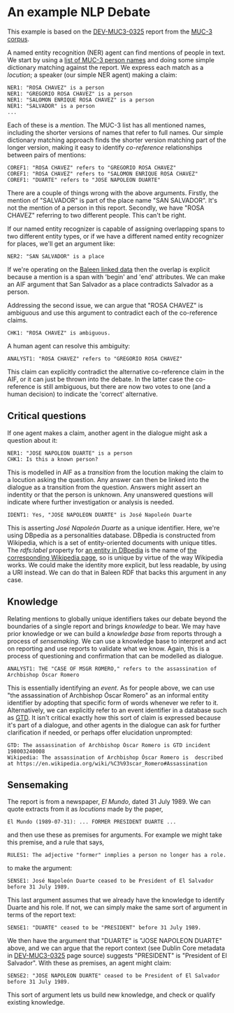 # An example NLP Debate

This example is based on the [DEV-MUC3-0325](http://dstl.github.io/muc3/dev/DEV-MUC3-0325.xhtml) report from the [MUC-3 corpus](https://github.com/dstl/muc3).

A named entity recognition (NER) agent can find mentions of people in text. We start by using a [list of MUC-3 person names](http://dstl.github.io/muc3/lists/name-person.txt) and doing some simple dictionary matching against the report. We express each match as a *locution*; a speaker (our simple NER agent) making a claim:

	NER1: "ROSA CHAVEZ" is a person
	NER1: "GREGORIO ROSA CHAVEZ" is a person
	NER1: "SALOMON ENRIQUE ROSA CHAVEZ" is a person
	NER1: "SALVADOR" is a person
	...

Each of these is a *mention*. The MUC-3 list has all mentioned names, including the shorter versions of names that refer to full names. Our simple dictionary matching approach finds the shorter version matching part of the longer version, making it easy to identify *co-reference* relationships between pairs of mentions:

	COREF1: "ROSA CHAVEZ" refers to "GREGORIO ROSA CHAVEZ"
	COREF1: "ROSA CHAVEZ" refers to "SALOMON ENRIQUE ROSA CHAVEZ"
	COREF1: "DUARTE" refers to "JOSE NAPOLEON DUARTE"

There are a couple of things wrong with the above arguments. Firstly, the mention of "SALVADOR" is part of the place name "SAN SALVADOR". It's not the mention of a person in this report. Secondly, we have "ROSA CHAVEZ" referring to two different people. This can't be right.

If our named entity recognizer is capable of assigning overlapping spans to two different entity types, or if we have a different named entity recognizer for places, we'll get an argument like:

	NER2: "SAN SALVADOR" is a place

If we're operating on the [Baleen linked data](https://github.com/dstl/baleen/blob/master/baleen-rdf/src/test/resources/uk/gov/dstl/baleen/consumers/file/documentRelationsAsLinks.rdf) then the overlap is explicit because a mention is a span with 'begin' and 'end' attributes. We can make an AIF argument that San Salvador as a place contradicts Salvador as a person.

Addressing the second issue, we can argue that "ROSA CHAVEZ" is ambiguous and use this argument to contradict each of the co-reference claims.

	CHK1: "ROSA CHAVEZ" is ambiguous.
	
A human agent can resolve this ambiguity:

	ANALYST1: "ROSA CHAVEZ" refers to "GREGORIO ROSA CHAVEZ"
	
This claim can explicitly contradict the alternative co-reference claim in the AIF, or it can just be thrown into the debate. In the latter case the co-reference is still ambiguous, but there are now two votes to one (and a human decision) to indicate the 'correct' alternative.

## Critical questions

If one agent makes a claim, another agent in the dialogue might ask a question about it:

	NER1: "JOSE NAPOLEON DUARTE" is a person
	CHK1: Is this a known person?
	
This is modelled in AIF as a *transition* from the locution making the claim to a locution asking the question. Any answer can then be linked into the dialogue as a transition from the question. Answers might assert an indentity or that the person is unknown. Any unanswered questions will indicate where further investigation or analysis is needed.

	IDENT1: Yes, "JOSE NAPOLEON DUARTE" is José Napoleón Duarte

This is asserting *José Napoleón Duarte* as a unique identifier. Here, we're using DBpedia as a personalities database. DBpedia is constructed from Wikipedia, which is a set of entity-oriented documents with unique titles. The *rdfs:label* property for [an entity in DBpedia](https://dbpedia.org/resource/Jos%C3%A9_Napole%C3%B3n_Duarte) is the name of [the corresponding Wikipedia page](https://en.wikipedia.org/wiki/Jos%C3%A9_Napole%C3%B3n_Duarte), so is unique by virtue of the way Wikipedia works. We could make the identity more explicit, but less readable, by using a URI instead. We can do that in Baleen RDF that backs this argument in any case.

## Knowledge

Relating mentions to globally unique identifiers takes our debate beyond the boundaries of a single report and brings *knowledge* to bear. We may have prior knowledge or we can build a *knowledge base* from reports through a process of *sensemaking*. We can use a knowledge base to interpret and act on reporting and use reports to validate what we know. Again, this is a process of questioning and confirmation that can be modelled as dialogue.

	ANALYST1: THE "CASE OF MSGR ROMERO," refers to the assassination of Archbishop Óscar Romero

This is essentially identifying an *event*. As for people above, we can use "the assassination of Archbishop Óscar Romero" as an informal entity identifier by adopting that specific form of words whenever we refer to it. Alternatively, we can explicitly refer to an event identifier in a database such as [GTD](https://www.start.umd.edu/gtd/search/IncidentSummary.aspx?gtdid=198003240008). It isn't critical exactly how this sort of claim is expressed because it's part of a dialogue, and other agents in the dialogue can ask for further clarification if needed, or perhaps offer elucidation unprompted:

	GTD: The assassination of Archbishop Óscar Romero is GTD incident 198003240008
	Wikipedia: The assassination of Archbishop Óscar Romero is  described at https://en.wikipedia.org/wiki/%C3%93scar_Romero#Assassination
	
## Sensemaking

The report is from a newspaper, *El Mundo*, dated 31 July 1989. We can quote extracts from it as *locutions* made by the paper,

	El Mundo (1989-07-31): ... FORMER PRESIDENT DUARTE ...
	
and then use these as premises for arguments. For example we might take this premise, and a rule that says,

	RULES1: The adjective "former" inmplies a person no longer has a role.

to make the argument:

	SENSE1: José Napoleón Duarte ceased to be President of El Salvador before 31 July 1989.
	
This last argument assumes that we already have the knowledge to identify Duarte and his role. If not, we can simply make the same sort of argument in terms of the report text:

	SENSE1: "DUARTE" ceased to be "PRESIDENT" before 31 July 1989.

We then have the argument that "DUARTE" is "JOSE NAPOLEON DUARTE" above, and we can argue that the report context (see Dublin Core metadata in [DEV-MUC3-0325](http://dstl.github.io/muc3/dev/DEV-MUC3-0325.xhtml) page source) suggests "PRESIDENT" is "President of El Salvador". With these as premises, an agent might claim:

	SENSE2: "JOSE NAPOLEON DUARTE" ceased to be President of El Salvador before 31 July 1989.


This sort of argument lets us build new knowledge, and check or qualify existing knowledge.
